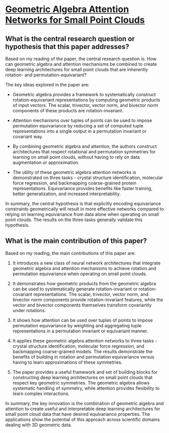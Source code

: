 # [Geometric Algebra Attention Networks for Small Point Clouds](https://arxiv.org/abs/2110.02393v2)

## What is the central research question or hypothesis that this paper addresses?

 Based on my reading of the paper, the central research question is: How can geometric algebra and attention mechanisms be combined to create deep learning architectures for small point clouds that are inherently rotation- and permutation-equivariant?

The key ideas explored in the paper are:

- Geometric algebra provides a framework to systematically construct rotation-equivariant representations by computing geometric products of input vectors. The scalar, trivector, vector norm, and bivector norm components of these products are rotation-invariant.

- Attention mechanisms over tuples of points can be used to impose permutation equivariance by reducing a set of computed tuple representations into a single output in a permutation invariant or covariant way.

- By combining geometric algebra and attention, the authors construct architectures that respect rotational and permutation symmetries for learning on small point clouds, without having to rely on data augmentation or approximation.

- The utility of these geometric algebra attention networks is demonstrated on three tasks - crystal structure identification, molecular force regression, and backmapping coarse-grained protein representations. Equivariance provides benefits like faster training, better generalization, and increased interpretability.

In summary, the central hypothesis is that explicitly encoding equivariance constraints geometrically will result in more effective networks compared to relying on learning equivariance from data alone when operating on small point clouds. The results on the three tasks generally validate this hypothesis.


## What is the main contribution of this paper?

 Based on my reading, the main contributions of this paper are:

1. It introduces a new class of neural network architectures that integrate geometric algebra and attention mechanisms to achieve rotation and permutation equivariance when operating on small point clouds.

2. It demonstrates how geometric products from the geometric algebra can be used to systematically generate rotation-invariant or rotation-covariant representations. The scalar, trivector, vector norm, and bivector norm components provide rotation-invariant features, while the vector and bivector components themselves transform covariantly under rotations.

3. It shows how attention can be used over tuples of points to impose permutation equivariance by weighting and aggregating tuple representations in a permutation invariant or equivariant manner.

4. It applies these geometric algebra attention networks to three tasks - crystal structure identification, molecular force regression, and backmapping coarse-grained models. The results demonstrate the benefits of building in rotation and permutation equivariance versus having to learn approximations of these symmetries.

5. The paper provides a useful framework and set of building blocks for constructing deep learning architectures on small point clouds that respect key geometric symmetries. The geometric algebra allows systematic handling of symmetry, while attention provides flexibility to learn complex interactions.

In summary, the key innovation is the combination of geometric algebra and attention to create useful and interpretable deep learning architectures for small point cloud data that have desired equivariance properties. The applications show the potential of this approach across scientific domains dealing with 3D geometric data.
